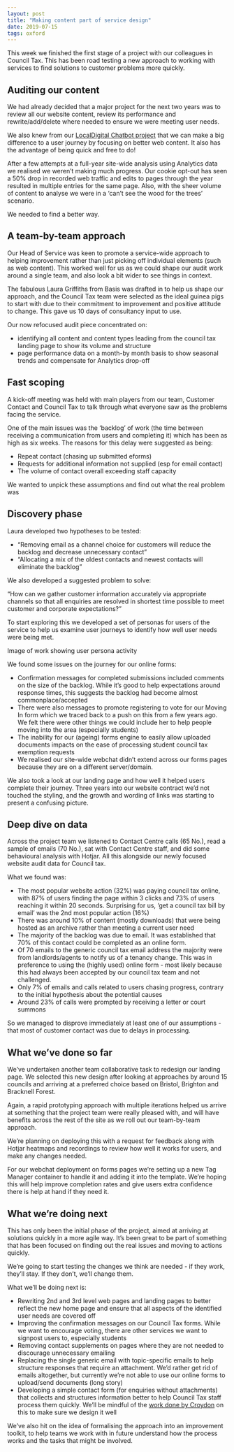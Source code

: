 ```yaml
---
layout: post
title: "Making content part of service design"
date: 2019-07-15
tags: oxford
---
```


This week we finished the first stage of a project with our colleagues in Council Tax. This has been road testing a new approach to working with services to find solutions to customer problems more quickly.

## Auditing our content
We had already decided that a major project for the next two years was to review all our website content, review its performance and rewrite/add/delete where needed to ensure we were meeting user needs.

We also knew from our [LocalDigital Chatbot project](https://localdigitalchatbots.github.io/2019/04/22/project-completion-looking-at-what-we-ve-done/#user-research) that we can make a big difference to a user journey by focusing on better web content. It also has the advantage of being quick and free to do!

After a few attempts at a full-year site-wide analysis using Analytics data we realised we weren’t making much progress. Our cookie opt-out has seen a 50% drop in recorded web traffic and edits to pages through the year resulted in multiple entries for the same page. Also, with the sheer volume of content to analyse we were in a ‘can’t see the wood for the trees’ scenario.

We needed to find a better way.

## A team-by-team approach
Our Head of Service was keen to promote a service-wide approach to helping improvement rather than just picking off individual elements (such as web content). This worked well for us as we could shape our audit work around a single team, and also look a bit wider to see things in context.

The fabulous Laura Griffiths from Basis was drafted in to help us shape our approach, and the Council Tax team were selected as the ideal guinea pigs to start with due to their commitment to improvement and positive attitude to change. This gave us 10 days of consultancy input to use.

Our now refocused audit piece concentrated on:

- identifying all content and content types leading from the council tax landing page to show its volume and structure
- page performance data on a month-by month basis to show seasonal trends and compensate for Analytics drop-off

## Fast scoping
A kick-off meeting was held with main players from our team, Customer Contact and Council Tax to talk through what everyone saw as the problems facing the service.

One of the main issues was the ‘backlog’ of work (the time between receiving a communication from users and completing it) which has been as high as six weeks. The reasons for this delay were suggested as being:

- Repeat contact (chasing up submitted eforms)
- Requests for additional information not supplied (esp for email contact)
- The volume of contact overall exceeding staff capacity

We wanted to unpick these assumptions and find out what the real problem was

## Discovery phase
Laura developed two hypotheses to be tested:

- “Removing email as a channel choice for customers will reduce the backlog and decrease unnecessary contact”
- “Allocating a mix of the oldest contacts and newest contacts will eliminate the backlog”

We also developed a suggested problem to solve:

“How can we gather customer information accurately via appropriate channels so that all enquiries are resolved in shortest time possible to meet customer and corporate expectations?”

To start exploring this we developed a set of personas for users of the service to help us examine user journeys to identify how well user needs were being met.

Image of work showing user persona activity

We found some issues on the journey for our online forms:

- Confirmation messages for completed submissions included comments on the size of the backlog. While it’s good to help expectations around response times, this suggests the backlog had become almost commonplace/accepted
- There were also messages to promote registering to vote for our Moving In form which we traced back to a push on this from a few years ago. We felt there were other things we could include her to help people moving into the area (especially students)
- The inability for our (ageing) forms engine to easily allow uploaded documents impacts on the ease of processing student council tax exemption requests
- We realised our site-wide webchat didn’t extend across our forms pages because they are on a different server/domain.

We also took a look at our landing page and how well it helped users complete their journey. Three years into our website contract we’d not touched the styling, and the growth and wording of links was starting to present a confusing picture.

## Deep dive on data
Across the project team we listened to Contact Centre calls (65 No.), read a sample of emails (70 No.), sat with Contact Centre staff, and did some behavioural analysis with Hotjar. All this alongside our newly focused website audit data for Council tax.

What we found was:

- The most popular website action (32%) was paying council tax online, with 87% of users finding the page within 3 clicks and 73% of users reaching it within 20 seconds. Surprising for us, ‘get a council tax bill by email’ was the 2nd most popular action (16%)
- There was around 10% of content (mostly downloads) that were being hosted as an archive rather than meeting a current user need
- The majority of the backlog was due to email. It was established that 70% of this contact could be completed as an online form.
- Of 70 emails to the generic council tax email address the majority were from landlords/agents to notify us of a tenancy change. This was in preference to using the (highly used) online form - most likely because this had always been accepted by our council tax team and not challenged.
- Only 7% of emails and calls related to users chasing progress, contrary to the initial hypothesis about the potential causes
- Around 23% of calls were prompted by receiving a letter or court summons

So we managed to disprove immediately at least one of our assumptions - that most of customer contact was due to delays in processing.

## What we’ve done so far
We’ve undertaken another team collaborative task to redesign our landing page. We selected this new design after looking at approaches by around 15 councils and arriving at a preferred choice based on Bristol, Brighton and Bracknell Forest.

Again, a rapid prototyping approach with multiple iterations helped us arrive at something that the project team were really pleased with, and will have benefits across the rest of the site as we roll out our team-by-team approach.

We’re planning on deploying this with a request for feedback along with Hotjar heatmaps and recordings to review how well it works for users, and make any changes needed.

For our webchat deployment on forms pages we’re setting up a new Tag Manager container to handle it and adding it into the template. We’re hoping this will help improve completion rates and give users extra confidence there is help at hand if they need it.

## What we’re doing next
This has only been the initial phase of the project, aimed at arriving at solutions quickly in a more agile way. It’s been great to be part of something that has been focused on finding out the real issues and moving to actions quickly.

We’re going to start testing the changes we think are needed - if they work, they’ll stay. If they don’t, we’ll change them.

What we’ll be doing next is:

- Rewriting 2nd and 3rd level web pages and landing pages to better reflect the new home page and ensure that all aspects of the identified user needs are covered off
- Improving the confirmation messages on our Council Tax forms. While we want to encourage voting, there are other services we want to signpost users to, especially students
- Removing contact supplements on pages where they are not needed to discourage unnecessary emailing
- Replacing the single generic email with topic-specific emails to help structure responses that require an attachment. We’d rather get rid of emails altogether, but currently we’re not able to use our online forms to upload/send documents (long story)
- Developing a simple contact form (for enquiries without attachments) that collects and structures information better to help Council Tax staff process them quickly. We’ll be mindful of the [work done by Croydon](https://croydon.digital/2019/03/22/making-it-easier-to-contact-the-council/) on this to make sure we design it well

We’ve also hit on the idea of formalising the approach into an improvement toolkit, to help teams we work with in future understand how the process works and the tasks that might be involved.
